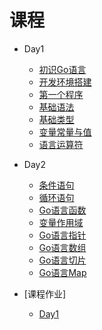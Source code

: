 # 课程

* Day1
  * [初识Go语言](./zh-cn/base/hello_go.md)
  * [开发环境搭建](./zh-cn/base/install.md)
  * [第一个程序](./zh-cn/base/hello_world.md)
  * [基础语法](./zh-cn/base/syntax.md)
  * [基础类型](./zh-cn/base/data_struct.md)
  * [变量常量与值](./zh-cn/base/var_value.md)
  * [语言运算符](./zh-cn/base/operate.md)
* Day2
  * [条件语句](./zh-cn/base/if.md)
  * [循环语句](./zh-cn/base/for.md)
  * [Go语言函数](./zh-cn/base/func.md)
  * [变量作用域](./zh-cn/base/scope.md)
  * [Go语言指针](./zh-cn/base/pointer.md)
  * [Go语言数组](./zh-cn/base/array.md)
  * [Go语言切片](./zh-cn/base/slice.md)
  * [Go语言Map](./zh-cn/base/map.md)

* [课程作业]
  * [Day1](./day1/README.md)
